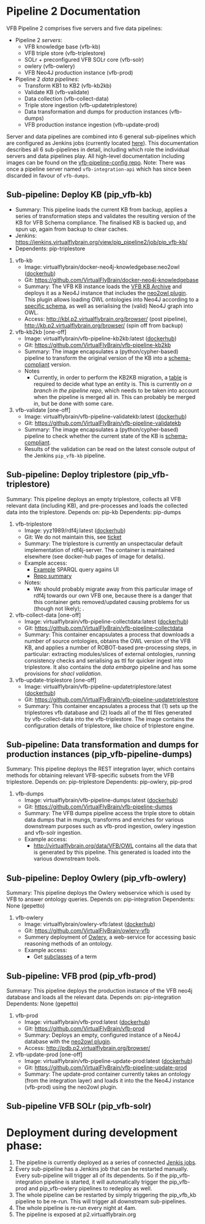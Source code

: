 # Pipeline 2 Documentation

VFB Pipeline 2 comprises five servers and five data pipelines:

- Pipeline 2 _servers_:
  - VFB knowledge base (vfb-kb)
  - VFB triple store (vfb-triplestore) 
  - SOLr + preconfigured VFB SOLr core (vfb-solr)
  - owlery (vfb-owlery)
  - VFB Neo4J production instance (vfb-prod)
- Pipeline 2 _data pipelines_:
  - Transform KB1 to KB2 (vfb-kb2kb)
  - Validate KB (vfb-validate)
  - Data collection (vfb-collect-data) 
  - Triple store ingestion (vfb-updatetriplestore)
  - Data transformation and dumps for production instances (vfb-dumps)
  - VFB production instance ingestion (vfb-update-prod)

Server and data pipelines are combined into 6 general sub-pipelines which are configured as Jenkins jobs (currently located [here](https://jenkins.virtualflybrain.org/view/pip_pipeline2/)). This documentation describes all 6 sub-pipelines in detail, including which role the individual servers and data pipelines play. All high-level documentation including images can be found on the [vfb-pipeline-config repo](https://github.com/VirtualFlyBrain/vfb-pipeline-config). Note: There was once a pipeline server named `vfb-integration-api` which has since been discarded in favour of `vfb-dumps`.

<!--![Pipeline Overview](pipeline-overview.png)-->


## Sub-pipeline: Deploy KB (pip_vfb-kb)

- Summary: This pipeline loads the current KB from backup, applies a series of transformation steps and validates the resulting version of the KB for VFB Schema compliance. The finalised KB is backed up, and spun up, again from backup to clear caches.
- Jenkins: https://jenkins.virtualflybrain.org/view/pip_pipeline2/job/pip_vfb-kb/
- Dependents: pip-triplestore

1. vfb-kb
   * Image: virtualflybrain/docker-neo4j-knowledgebase:neo2owl ([dockerhub](https://hub.docker.com/repository/docker/virtualflybrain/docker-neo4j-knowledgebase/builds))
   * Git: https://github.com/VirtualFlyBrain/docker-neo4j-knowledgebase
   * Summary: The VFB KB instance loads the [VFB KB Archive](http://data.virtualflybrain.org/archive/VFB-KB.tar.gz) and deploys it as a Neo4J instance that includes the [neo2owl plugin](https://github.com/VirtualFlyBrain/neo4j2owl). This plugin allows loading OWL ontologies into Neo4J according to a [specific schema](https://github.com/VirtualFlyBrain/neo4j2owl/blob/master/README.md), as well as serialising the (valid) Neo4J graph into OWL.
   * Access: http://kbl.p2.virtualflybrain.org/browser/ (post pipeline), http://kb.p2.virtualflybrain.org/browser/ (spin off from backup)
2. vfb-kb2kb [one-off]
   * Image: virtualflybrain/vfb-pipeline-kb2kb:latest ([dockerhub](https://hub.docker.com/repository/docker/virtualflybrain/vfb-pipeline-kb2kb/builds))
   * Git: https://github.com/VirtualFlyBrain/vfb-pipeline-kb2kb
   * Summary: The image encapsulates a (python/cypher-based) pipeline to transform the original version of the KB into a [schema-compliant](https://github.com/VirtualFlyBrain/neo4j2owl/blob/master/README.md) version.
   * Notes
     * Currently, in order to perform the KB2KB migration, a [table](https://github.com/VirtualFlyBrain/VFB_neo4j/blob/kbold2new/src/uk/ac/ebi/vfb/neo4j/data_sig_vfb.csv) is required to decide what type an entity is. This is currently _on a branch in the pipeline repo_, which needs to be taken into account when the pipeline is merged all in. This can probably be merged in, but be done with some care.
3. vfb-validate [one-off]
   * Image: virtualflybrain/vfb-pipeline-validatekb:latest ([dockerhub](https://hub.docker.com/repository/docker/virtualflybrain/vfb-pipeline-validatekb/builds))
   * Git: https://github.com/VirtualFlyBrain/vfb-pipeline-validatekb
   * Summary: The image encapsulates a (python/cypher-based) pipeline to check whether the current state of the KB is [schema-compliant](https://github.com/VirtualFlyBrain/neo4j2owl/blob/master/README.md).
   * Results of the validation can be read on the latest console output of the Jenkins `pip_vfb-kb` pipeline.

## Sub-pipeline: Deploy triplestore (pip_vfb-triplestore)

Summary: This pipeline deploys an empty triplestore, collects all VFB relevant data (including KB), and pre-processes and loads the collected data into the triplestore.
Depends on: pip-kb
Dependents: pip-dumps

1. vfb-triplestore
   * Image: yyz1989/rdf4j:latest ([dockerhub](https://hub.docker.com/repository/docker/yyz1989/rdf4j/builds))
   * Git: We do not maintain this, see [ticket](https://github.com/VirtualFlyBrain/vfb-pipeline-triplestore/issues/2)
   * Summary: The triplestore is currently an unspectacular default implementation of rdf4j-server. The container is maintained elsewhere (see docker-hub pages of image for details). 
   * Example access:
     * [Example](http://ts.p2.virtualflybrain.org/rdf4j-workbench/repositories/vfb/query?action=exec&queryLn=SPARQL&query=PREFIX%20%3A%20%3Chttp%3A%2F%2Fwww.test.com%2Fns%2Ftest2%23%3E%0A%0ACONSTRUCT%20%7B%20%3Fx%20%3Fp%20%3Fy%20.%20%7D%0A%0AWHERE%20%7B%3Fx%20%3Fp%20%3Fy%20.%7D%0ALIMIT%2010&limit_query=100&infer=true&) SPARQL query agains UI
     * [Repo summary](http://ts.p2.virtualflybrain.org/rdf4j-workbench/repositories/vfb/summary)
   * Notes:
     * We should probably migrate away from this particular image of rdf4j towards our own VFB one, because there is a danger that this container gets removed/updated causing problems for us (though not likely); .
2. vfb-collect-data [one-off]
   * Image: virtualflybrain/vfb-pipeline-collectdata:latest ([dockerhub](https://hub.docker.com/repository/docker/virtualflybrain/vfb-pipeline-collectdata/builds))
   * Git: https://github.com/VirtualFlyBrain/vfb-pipeline-collectdata
   * Summary: This container encapsulates a process that downloads a number of source ontologies, obtains the OWL version of the VFB KB, and applies a number of ROBOT-based pre-processing steps, in particular: extracting modules/slices of external ontologies, running consistency checks and serialising as ttl for quicker ingest into triplestore. It also contains the _data embargo_ pipeline and has some provisions for _shacl validation_. 
3. vfb-update-triplestore [one-off]
   * Image: virtualflybrain/vfb-pipeline-updatetriplestore:latest ([dockerhub](https://hub.docker.com/repository/docker/virtualflybrain/vfb-pipeline-updatetriplestore/builds))
   * Git: https://github.com/VirtualFlyBrain/vfb-pipeline-updatetriplestore
   * Summary: This container encapsulates a process that (1) sets up the triplestores vfb database and (2) loads all of the ttl files generated by vfb-collect-data into the vfb-triplestore. The image contains the configuration details of triplestore, like choice of triplestore engine.

## Sub-pipeline: Data transformation and dumps for production instances (pip_vfb-pipeline-dumps)

Summary: This pipeline deploys the REST integration layer, which contains methods for obtaining relevant VFB-specific subsets from the VFB triplestore.
Depends on: pip-triplestore
Dependents: pip-owlery, pip-prod

1. vfb-dumps
   * Image: virtualflybrain/vfb-pipeline-dumps:latest ([dockerhub](https://hub.docker.com/repository/docker/virtualflybrain/vfb-pipeline-dumps/builds))
   * Git: https://github.com/VirtualFlyBrain/vfb-pipeline-dumps
   * Summary: The VFB dumps pipeline access the triple store to obtain data dumps that in mungs, transforms and enriches for various downstream purposes such as vfb-prod ingestion, owlery ingestion and vfb-solr ingestion.
   * Example access:
     * http://virtualflybrain.org/data/VFB/OWL contains all the data that is generated by this pipeline. This generated is loaded into the various downstream tools.
     

## Sub-pipeline: Deploy Owlery (pip_vfb-owlery)

Summary: This pipeline deploys the Owlery webservice which is used by VFB to answer ontology queries.
Depends on: pip-integration
Dependents: None (gepetto)

1. vfb-owlery
   * Image: virtualflybrain/owlery-vfb:latest ([dockerhub](https://hub.docker.com/repository/docker/virtualflybrain/owlery-vfb/builds))
   * Git: https://github.com/VirtualFlyBrain/owlery-vfb
   * Summery deployment of [Owlery](https://owlery.docs.apiary.io/#), a web-service for accessing basic reasoning methods of an ontology. 
   * Example access:
     * Get [subclasses](http://owl.ps2.virtualflybrain.org/kbs/vfb/superclasses?object=%3Chttp://purl.obolibrary.org/obo/FBbt_00005774%3E&direct=true) of a term


## Sub-pipeline: VFB prod (pip_vfb-prod)

Summary: This pipeline deploys the production instance of the VFB neo4j database and loads all the relevant data.
Depends on: pip-integration
Dependents: None (gepetto)

1. vfb-prod
   * Image: virtualflybrain/vfb-prod:latest ([dockerhub](https://hub.docker.com/repository/docker/virtualflybrain/vfb-prod/builds))
   * Git: https://github.com/VirtualFlyBrain/vfb-prod
   * Summary: Deploys an empty, configured instance of a Neo4J database with the [neo2owl plugin](https://github.com/VirtualFlyBrain/neo4j2owl).
   * Access: http://pdb.p2.virtualflybrain.org/browser/
2. vfb-update-prod [one-off]
   * Image: virtualflybrain/vfb-pipeline-update-prod:latest ([dockerhub](https://hub.docker.com/repository/docker/virtualflybrain/vfb-pipeline-update-prod/builds))
   * Git: https://github.com/VirtualFlyBrain/vfb-pipeline-update-prod
   * Summary: The update-prod container currently takes an ontology (from the integration layer) and loads it into the the Neo4J instance (vfb-prod) using the neo2owl plugin.
   
## Sub-pipeline VFB SOLr (pip_vfb-solr)


# Deployment during development phase:

1. The pipeline is currently deployed as a series of connected [Jenkis jobs](https://jenkins.virtualflybrain.org/view/pip_pipeline2/). 
1. Every sub-pipeline has a Jenkins job that can be restarted manually. Every sub-pipeline will trigger all of its dependents. So if the pip_vfb-integration pipeline is started, it will automatically trigger the pip_vfb-prod and pip_vfb-owlery pipelines to redeploy as well.  
1. The whole pipeline can be restarted by simply triggering the pip_vfb_kb pipeline to be re-run. This will trigger all downstream sub-pipelines.
1. The whole pipeline is re-run every night at 4am.
1. The pipeline is exposed at p2.virtualflybrain.org

